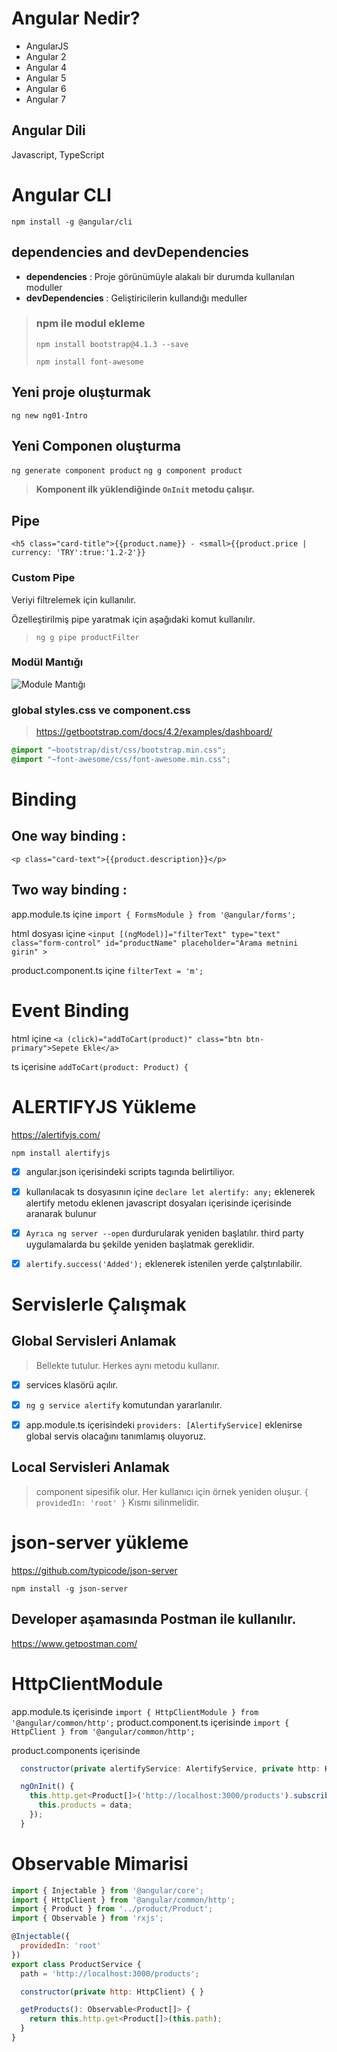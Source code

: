 # Angular Nedir?

- AngularJS
- Angular 2
- Angular 4
- Angular 5
- Angular 6
- Angular 7

## Angular Dili

Javascript, TypeScript

# Angular CLI

```npm install -g @angular/cli```

## dependencies and devDependencies 
- __dependencies__ : Proje görünümüyle alakalı bir durumda kullanılan moduller
- __devDependencies__ : Geliştiricilerin kullandığı meduller

>### npm ile modul ekleme
>`npm install bootstrap@4.1.3 --save`
>
>`npm install font-awesome`

## Yeni proje oluşturmak
```ng new ng01-Intro```

## Yeni Componen oluşturma
```ng generate component product```
```ng g component product```

> __Komponent ilk yüklendiğinde `OnInit` metodu çalışır.__

## Pipe
`<h5 class="card-title">{{product.name}} - <small>{{product.price | currency: 'TRY':true:'1.2-2'}}`

### Custom Pipe 
Veriyi filtrelemek için kullanılır.

Özelleştirilmiş pipe yaratmak için aşağıdaki komut kullanılır.
>`ng g pipe productFilter`

### Modül Mantığı
![Module Mantığı](library-module.png)

### global styles.css ve component.css
>https://getbootstrap.com/docs/4.2/examples/dashboard/
```css 
@import "~bootstrap/dist/css/bootstrap.min.css";
@import "~font-awesome/css/font-awesome.min.css";
```

# Binding
## __One way binding__ : 
`<p class="card-text">{{product.description}}</p>`
## __Two way binding__ :
app.module.ts içine `import { FormsModule } from '@angular/forms';`

html dosyası içine `<input [(ngModel)]="filterText" type="text" class="form-control" id="productName" placeholder="Arama metnini girin" >`

product.component.ts içine `filterText = 'm';`


# Event Binding
html içine `<a (click)="addToCart(product)" class="btn btn-primary">Sepete Ekle</a>`

ts içerisine `addToCart(product: Product) {`

# ALERTIFYJS Yükleme
https://alertifyjs.com/

`npm install alertifyjs`

- [x] angular.json içerisindeki scripts tagında belirtiliyor.

- [x] kullanılacak ts dosyasının içine `declare let alertify: any;` eklenerek alertify metodu eklenen javascript dosyaları içerisinde  içerisinde aranarak bulunur

- [x] `Ayrıca ng server --open` durdurularak yeniden başlatılır. third party uygulamalarda bu şekilde yeniden başlatmak gereklidir.

- [x] `alertify.success('Added');` eklenerek istenilen yerde çalştırılabilir.

# Servislerle Çalışmak

## Global Servisleri Anlamak
> Bellekte tutulur. Herkes aynı metodu kullanır.

- [x] services klasörü açılır.

- [x] `ng g service alertify` komutundan yararlanılır.

- [x] app.module.ts içerisindeki `providers: [AlertifyService]` eklenirse global servis olacağını tanımlamış oluyoruz.

## Local Servisleri Anlamak
> component sipesifik olur. Her kullanıcı için örnek yeniden oluşur.
`{
  providedIn: 'root'
}`
Kısmı silinmelidir.


# json-server yükleme
https://github.com/typicode/json-server

`npm install -g json-server`

## Developer aşamasında Postman ile kullanılır.
https://www.getpostman.com/

# HttpClientModule

app.module.ts içerisinde `import { HttpClientModule } from '@angular/common/http';`
product.component.ts içerisinde `import { HttpClient } from '@angular/common/http';`

product.components içerisinde
```javascript
  constructor(private alertifyService: AlertifyService, private http: HttpClient) { }

  ngOnInit() {
    this.http.get<Product[]>('http://localhost:3000/products').subscribe(data => {
      this.products = data;
    });
  }
```

# Observable Mimarisi
```javascript
import { Injectable } from '@angular/core';
import { HttpClient } from '@angular/common/http';
import { Product } from '../product/Product';
import { Observable } from 'rxjs';

@Injectable({
  providedIn: 'root'
})
export class ProductService {
  path = 'http://localhost:3000/products';

  constructor(private http: HttpClient) { }

  getProducts(): Observable<Product[]> {
    return this.http.get<Product[]>(this.path);
  }
}
```
